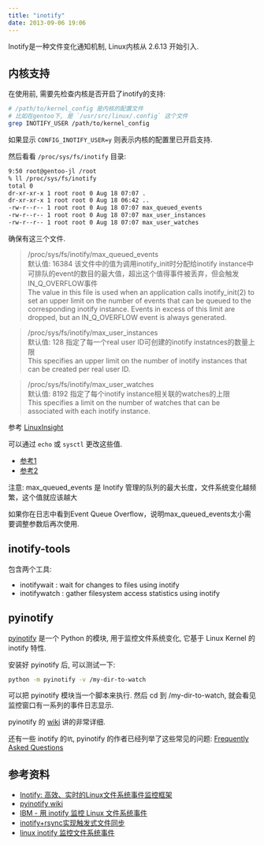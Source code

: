 ```yaml
---
title: "inotify"
date: 2013-09-06 19:06
---
```



Inotify是一种文件变化通知机制, Linux内核从 2.6.13 开始引入.

## 内核支持 ##

在使用前, 需要先检查内核是否开启了inotify的支持:

```bash
# /path/to/kernel_config 是内核的配置文件
# 比如在gentoo下, 是 `/usr/src/linux/.config` 这个文件
grep INOTIFY_USER /path/to/kernel_config
```

如果显示 `CONFIG_INOTIFY_USER=y` 则表示内核的配置里已开启支持.

然后看看 `/proc/sys/fs/inotify` 目录:

```bash
9:50 root@gentoo-jl /root
% ll /proc/sys/fs/inotify
total 0
dr-xr-xr-x 1 root root 0 Aug 18 07:07 .
dr-xr-xr-x 1 root root 0 Aug 18 06:42 ..
-rw-r--r-- 1 root root 0 Aug 18 07:07 max_queued_events
-rw-r--r-- 1 root root 0 Aug 18 07:07 max_user_instances
-rw-r--r-- 1 root root 0 Aug 18 07:07 max_user_watches
```

确保有这三个文件.

> /proc/sys/fs/inotify/max\_queued\_events  
> 默认值: 16384 该文件中的值为调用inotify\_init时分配给inotify instance中可排队的event的数目的最大值，超出这个值得事件被丢弃，但会触发IN\_Q\_OVERFLOW事件  
> The value in this file is used when an application calls inotify\_init(2) to set an upper limit on the number of events that can be queued to the corresponding inotify instance. Events in excess of this limit are dropped, but an IN\_Q\_OVERFLOW event is always generated.  

> /proc/sys/fs/inotify/max\_user\_instances  
> 默认值: 128 指定了每一个real user ID可创建的inotify instatnces的数量上限  
> This specifies an upper limit on the number of inotify instances that can be created per real user ID.  

> /proc/sys/fs/inotify/max\_user\_watches  
> 默认值: 8192 指定了每个inotify instance相关联的watches的上限  
> This specifies a limit on the number of watches that can be associated with each inotify instance.  

参考 [LinuxInsight](http://www.linuxinsight.com/proc_sys_fs_inotify.html)

可以通过 `echo` 或 `sysctl` 更改这些值. 

* [参考1](http://forums.slimdevices.com/showthread.php?78939-SbS-7-6-inotify-What-are-max_user_watches)
* [参考2](http://askubuntu.com/questions/148171/dropbox-error-echo-100000-sudo-tee-proc-sys-fs-inotify-max-user-watches)


注意: max\_queued\_events 是 Inotify 管理的队列的最大长度，文件系统变化越频繁，这个值就应该越大 

如果你在日志中看到Event Queue Overflow，说明max\_queued\_events太小需要调整参数后再次使用.

## inotify-tools ##

包含两个工具:

* inotifywait : wait for changes to files using inotify
* inotifywatch : gather filesystem access statistics using inotify


## pyinotify ##

[pyinotify](https://github.com/seb-m/pyinotify) 是一个 Python 的模块, 用于监控文件系统变化, 它基于 Linux Kernel 的 inotify 特性.

安装好 pyinotify 后, 可以测试一下:

```bash
python -m pyinotify -v /my-dir-to-watch
```

可以把 pyinotify 模块当一个脚本来执行. 然后 cd 到 /my-dir-to-watch, 就会看见监控窗口有一系列的事件日志显示.

pyinotify 的 [wiki](https://github.com/seb-m/pyinotify/wiki) 讲的非常详细.

还有一些 inotify 的`坑`, pyinotify 的作者已经列举了这些常见的问题: [Frequently Asked Questions](https://github.com/seb-m/pyinotify/wiki/Frequently-Asked-Questions)


## 参考资料 ##

* [Inotify: 高效、实时的Linux文件系统事件监控框架](http://www.infoq.com/cn/articles/inotify-linux-file-system-event-monitoring)
* [pyinotify wiki](http://github.com/seb-m/pyinotify/wiki)
* [IBM - 用 inotify 监控 Linux 文件系统事件](http://www.ibm.com/developerworks/cn/linux/l-inotify/)
* [inotify+rsync实现触发式文件同步](http://www.517sou.net/Article/367.aspx)
* [linux inotify 监控文件系统事件](http://www.51know.info/system_security/inotify.html)
